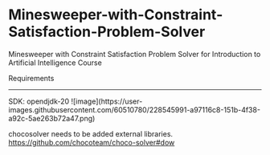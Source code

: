 # Minesweeper-with-Constraint-Satisfaction-Problem-Solver
Minesweeper with Constraint Satisfaction Problem Solver for Introduction to Artificial Intelligence Course


Requirements 
<hr>
SDK: opendjdk-20
![image](https://user-images.githubusercontent.com/60510780/228545991-a97116c8-151b-4f38-a92c-5ae263b72a47.png)

chocosolver needs to be added external libraries. 
https://github.com/chocoteam/choco-solver#dow

